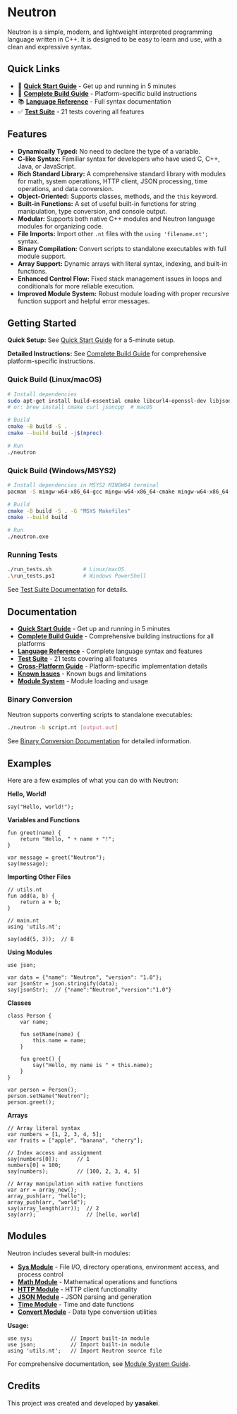 # Neutron

Neutron is a simple, modern, and lightweight interpreted programming language written in C++. It is designed to be easy to learn and use, with a clean and expressive syntax.

## Quick Links

- 🚀 **[Quick Start Guide](docs/QUICKSTART.md)** - Get up and running in 5 minutes
- 📖 **[Complete Build Guide](docs/BUILD.md)** - Platform-specific build instructions
- 📚 **[Language Reference](docs/language_reference.md)** - Full syntax documentation
- ✅ **[Test Suite](docs/TEST_SUITE.md)** - 21 tests covering all features

## Features

- **Dynamically Typed:** No need to declare the type of a variable.
- **C-like Syntax:** Familiar syntax for developers who have used C, C++, Java, or JavaScript.
- **Rich Standard Library:** A comprehensive standard library with modules for math, system operations, HTTP client, JSON processing, time operations, and data conversion.
- **Object-Oriented:** Supports classes, methods, and the `this` keyword.
- **Built-in Functions:** A set of useful built-in functions for string manipulation, type conversion, and console output.
- **Modular:** Supports both native C++ modules and Neutron language modules for organizing code.
- **File Imports:** Import other `.nt` files with the `using 'filename.nt';` syntax.
- **Binary Compilation:** Convert scripts to standalone executables with full module support.
- **Array Support:** Dynamic arrays with literal syntax, indexing, and built-in functions.
- **Enhanced Control Flow:** Fixed stack management issues in loops and conditionals for more reliable execution.
- **Improved Module System:** Robust module loading with proper recursive function support and helpful error messages.

## Getting Started

**Quick Setup:** See [Quick Start Guide](docs/QUICKSTART.md) for a 5-minute setup.

**Detailed Instructions:** See [Complete Build Guide](docs/BUILD.md) for comprehensive platform-specific instructions.

### Quick Build (Linux/macOS)

```bash
# Install dependencies
sudo apt-get install build-essential cmake libcurl4-openssl-dev libjsoncpp-dev  # Debian/Ubuntu
# or: brew install cmake curl jsoncpp  # macOS

# Build
cmake -B build -S .
cmake --build build -j$(nproc)

# Run
./neutron
```

### Quick Build (Windows/MSYS2)

```bash
# Install dependencies in MSYS2 MINGW64 terminal
pacman -S mingw-w64-x86_64-gcc mingw-w64-x86_64-cmake mingw-w64-x86_64-curl mingw-w64-x86_64-jsoncpp make

# Build
cmake -B build -S . -G "MSYS Makefiles"
cmake --build build

# Run
./neutron.exe
```

### Running Tests

```bash
./run_tests.sh          # Linux/macOS
.\run_tests.ps1         # Windows PowerShell
```

See [Test Suite Documentation](docs/TEST_SUITE.md) for details.

## Documentation

- **[Quick Start Guide](docs/QUICKSTART.md)** - Get up and running in 5 minutes
- **[Complete Build Guide](docs/BUILD.md)** - Comprehensive building instructions for all platforms
- **[Language Reference](docs/language_reference.md)** - Complete language syntax and features
- **[Test Suite](docs/TEST_SUITE.md)** - 21 tests covering all features
- **[Cross-Platform Guide](docs/cross_platform.md)** - Platform-specific implementation details
- **[Known Issues](docs/known_issues.md)** - Known bugs and limitations
- **[Module System](docs/module_system.md)** - Module loading and usage

### Binary Conversion

Neutron supports converting scripts to standalone executables:

```sh
./neutron -b script.nt [output.out]
```

See [Binary Conversion Documentation](docs/binary_conversion.md) for detailed information.

## Examples

Here are a few examples of what you can do with Neutron:

**Hello, World!**

```neutron
say("Hello, world!");
```

**Variables and Functions**

```neutron
fun greet(name) {
    return "Hello, " + name + "!";
}

var message = greet("Neutron");
say(message);
```

**Importing Other Files**

```neutron
// utils.nt
fun add(a, b) {
    return a + b;
}

// main.nt
using 'utils.nt';

say(add(5, 3));  // 8
```

**Using Modules**

```neutron
use json;

var data = {"name": "Neutron", "version": "1.0"};
var jsonStr = json.stringify(data);
say(jsonStr);  // {"name":"Neutron","version":"1.0"}
```

**Classes**

```neutron
class Person {
    var name;

    fun setName(name) {
        this.name = name;
    }

    fun greet() {
        say("Hello, my name is " + this.name);
    }
}

var person = Person();
person.setName("Neutron");
person.greet();
```

**Arrays**

```neutron
// Array literal syntax
var numbers = [1, 2, 3, 4, 5];
var fruits = ["apple", "banana", "cherry"];

// Index access and assignment
say(numbers[0]);      // 1
numbers[0] = 100;
say(numbers);         // [100, 2, 3, 4, 5]

// Array manipulation with native functions
var arr = array_new();
array_push(arr, "hello");
array_push(arr, "world");
say(array_length(arr));  // 2
say(arr);                // [hello, world]
```

## Modules

Neutron includes several built-in modules:

- **[Sys Module](docs/modules/sys_module.md)** - File I/O, directory operations, environment access, and process control
- **[Math Module](docs/modules/math_module.md)** - Mathematical operations and functions  
- **[HTTP Module](docs/modules/http_module.md)** - HTTP client functionality
- **[JSON Module](docs/modules/json_module.md)** - JSON parsing and generation
- **[Time Module](docs/modules/time_module.md)** - Time and date functions
- **[Convert Module](docs/modules/convert_module.md)** - Data type conversion utilities

**Usage:**
```neutron
use sys;            // Import built-in module
use json;           // Import built-in module
using 'utils.nt';   // Import Neutron source file
```

For comprehensive documentation, see [Module System Guide](docs/module_system.md).

## Credits

This project was created and developed by **yasakei**.